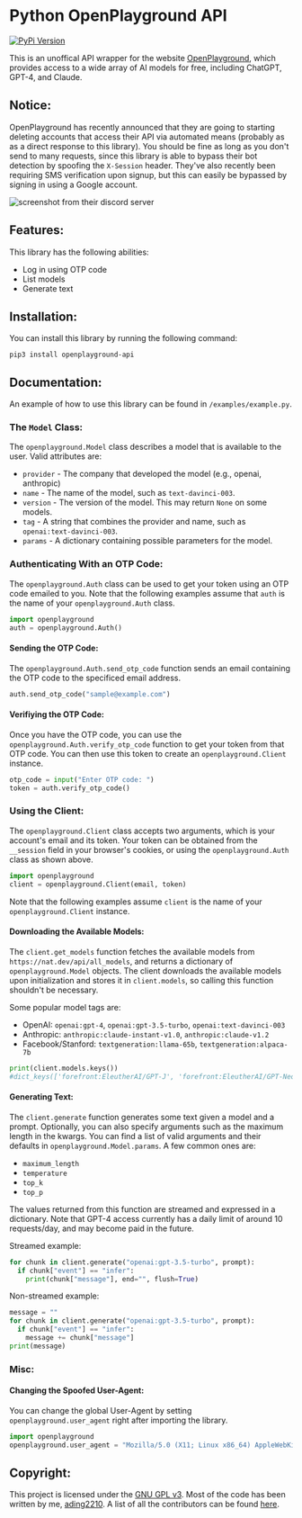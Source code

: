 # Python OpenPlayground API
[![PyPi Version](https://img.shields.io/pypi/v/openplayground-api.svg)](https://pypi.org/project/openplayground-api/)

This is an unoffical API wrapper for the website [OpenPlayground](https://nat.dev), which provides access to a wide array of AI models for free, including ChatGPT, GPT-4, and Claude.

## Notice:
OpenPlayground has recently announced that they are going to starting deleting accounts that access their API via automated means (probably as as a direct response to this library). You should be fine as long as you don't send to many requests, since this library is able to bypass their bot detection by spoofing the `X-Session` header. They've also recently been requiring SMS verification upon signup, but this can easily be bypassed by signing in using a Google account. 

![screenshot from their discord server](https://media.discordapp.net/attachments/1072352756481929316/1088019955322196048/image.png)

## Features:
This library has the following abilities:
 - Log in using OTP code
 - List models
 - Generate text

## Installation:
You can install this library by running the following command:
```
pip3 install openplayground-api
```

## Documentation:
An example of how to use this library can be found in `/examples/example.py`.

### The `Model` Class:
The `openplayground.Model` class describes a model that is available to the user. Valid attributes are:
 - `provider` - The company that developed the model (e.g., openai, anthropic)
 - `name` - The name of the model, such as `text-davinci-003`.
 - `version` - The version of the model. This may return `None` on some models.
 - `tag` - A string that combines the provider and name, such as `openai:text-davinci-003`.
 - `params` - A dictionary containing possible parameters for the model.

### Authenticating With an OTP Code:
The `openplayground.Auth` class can be used to get your token using an OTP code emailed to you. Note that the following examples assume that `auth` is the name of your `openplayground.Auth` class.

```python
import openplayground
auth = openplayground.Auth()
```

#### Sending the OTP Code:
The `openplayground.Auth.send_otp_code` function sends an email containing the OTP code to the specificed email address. 

```python
auth.send_otp_code("sample@example.com")
```

#### Verifiying the OTP Code:
Once you have the OTP code, you can use the `openplayground.Auth.verify_otp_code` function to get your token from that OTP code. You can then use this token to create an `openplayground.Client` instance.

```python
otp_code = input("Enter OTP code: ")
token = auth.verify_otp_code()
```

### Using the Client:
The `openplayground.Client` class accepts two arguments, which is your account's email and its token. Your token can be obtained from the `__session` field in your browser's cookies, or using the `openplayground.Auth` class as shown above.

```python
import openplayground
client = openplayground.Client(email, token)
```

Note that the following examples assume `client` is the name of your `openplayground.Client` instance.

#### Downloading the Available Models:
The `client.get_models` function fetches the available models from `https://nat.dev/api/all_models`, and returns a dictionary of `openplayground.Model` objects. The client downloads the available models upon initialization and stores it in `client.models`, so calling this function shouldn't be necessary. 

Some popular model tags are:
 - OpenAI: `openai:gpt-4`, `openai:gpt-3.5-turbo`, `openai:text-davinci-003`
 - Anthropic: `anthropic:claude-instant-v1.0`, `anthropic:claude-v1.2`
 - Facebook/Stanford: `textgeneration:llama-65b`, `textgeneration:alpaca-7b`

```python
print(client.models.keys())
#dict_keys(['forefront:EleutherAI/GPT-J', 'forefront:EleutherAI/GPT-NeoX', 'forefront:pythia-12b', 'forefront:pythia-20b', 'forefront:pythia-6.9b', 'anthropic:claude-instant-v1.0', 'anthropic:claude-v1.2', 'textgeneration:alpaca-7b', 'textgeneration:llama-65b', 'huggingface:bigscience/bloomz', 'huggingface:google/flan-t5-xxl', 'huggingface:google/flan-ul2', 'cohere:command-medium-nightly', 'cohere:command-xlarge-nightly', 'cohere:medium', 'cohere:xlarge', 'openai:gpt-4', 'openai:code-cushman-001', 'openai:code-davinci-002', 'openai:gpt-3.5-turbo', 'openai:text-ada-001', 'openai:text-babbage-001', 'openai:text-curie-001', 'openai:text-davinci-002', 'openai:text-davinci-003'])
```

#### Generating Text:
The `client.generate` function generates some text given a model and a prompt. Optionally, you can also specify arguments such as the maximum length in the kwargs. You can find a list of valid arguments and their defaults in `openplayground.Model.params`. A few common ones are:
 - `maximum_length`
 - `temperature`
 - `top_k`
 - `top_p`

The values returned from this function are streamed and expressed in a dictionary. Note that GPT-4 access currently has a daily limit of around 10 requests/day, and may become paid in the future. 

Streamed example:
```python
for chunk in client.generate("openai:gpt-3.5-turbo", prompt):
  if chunk["event"] == "infer":
    print(chunk["message"], end="", flush=True)
```

Non-streamed example:
```python
message = ""
for chunk in client.generate("openai:gpt-3.5-turbo", prompt):
  if chunk["event"] == "infer":
    message += chunk["message"]
print(message)
```

### Misc:
#### Changing the Spoofed User-Agent:
You can change the global User-Agent by setting `openplayground.user_agent` right after importing the library.

```python
import openplayground
openplayground.user_agent = "Mozilla/5.0 (X11; Linux x86_64) AppleWebKit/537.36 (KHTML, like Gecko) Chrome/111.0.0.0 Safari/537.36"
```

## Copyright:
This project is licensed under the [GNU GPL v3](https://www.gnu.org/licenses/gpl-3.0.txt). Most of the code has been written by me, [ading2210](https://github.com/ading2210). A list of all the contributors can be found [here](https://github.com/ading2210/openplayground-api/graphs/contributors).